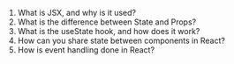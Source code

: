 
1. What is JSX, and why is it used?
2. What is the difference between State and Props?
3. What is the useState hook, and how does it work?
4. How can you share state between components in React?
5. How is event handling done in React?